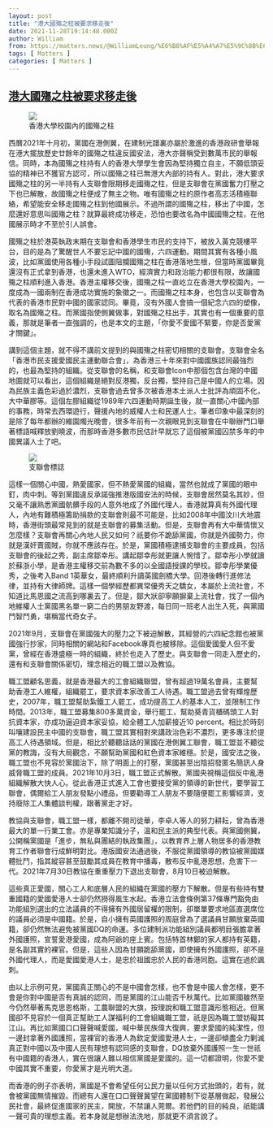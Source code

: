 ```yaml
---
layout: post
title: "港大國殤之柱被要求移走後"
date: 2021-11-28T19:14:48.000Z
author: William
from: https://matters.news/@WilliamLeung/%E6%B8%AF%E5%A4%A7%E5%9C%8B%E6%AE%A4%E4%B9%8B%E6%9F%B1%E8%A2%AB%E8%A6%81%E6%B1%82%E7%A7%BB%E8%B5%B0%E5%BE%8C-bafyreidz4xerjgmfs2ej3afiycyafkfx7tc3q2xzixqopweqbz5zamgrme
tags: [ Matters ]
categories: [ Matters ]
---
```

<!--1638126888000-->
[港大國殤之柱被要求移走後](https://matters.news/@WilliamLeung/%E6%B8%AF%E5%A4%A7%E5%9C%8B%E6%AE%A4%E4%B9%8B%E6%9F%B1%E8%A2%AB%E8%A6%81%E6%B1%82%E7%A7%BB%E8%B5%B0%E5%BE%8C-bafyreidz4xerjgmfs2ej3afiycyafkfx7tc3q2xzixqopweqbz5zamgrme)
------

<div>
<figure class="image"><img src="https://assets.matters.news/embed/8340aa9a-d3d2-4953-b69c-2cbb31e422cb.jpeg" data-asset-id="8340aa9a-d3d2-4953-b69c-2cbb31e422cb" referrerpolicy="no-referrer"><figcaption><span>香港大學校園內的國殤之柱</span></figcaption></figure><p>西曆2021年十月初，黨國在港側翼，在建制光譜裏亦屬於激進的香港政研會舉報在港大擺放歷史廿餘年的國殤之柱違反國安法，港大亦聲稱受到數萬市民的舉報信。同時，本為國殤之柱持有人的香港大學學生會因為堅持獨立自主，不願低頭妥協的精神已不獲官方認可，所以國殤之柱已無港大內部的持有人。對此，港大要求國殤之柱的另一半持有人支聯會限期移走國殤之柱，但是支聯會在黨國奮力打壓之下也已解散，故國殤之柱便成了無主之物。唯有國殤之柱的原作者高志活積極聯絡，希望能安全移走國殤之柱到他國展示。不過所謂的國殤之柱，移出了中國，怎麼還好意思叫國殤之柱？就算最終成功移走，恐怕也要改名為中國國殤之柱，在他國展示時才不至於引人誤會。</p><p>國殤之柱於港英執政末期在支聯會和香港學生市民的支持下，被放入黃克競樓平台，目的是為了驚醒世人不要忘記中國的國殤，六四運動。期間其實有各種小風波，比如黨國使用各種小手段試圖阻攔國殤之柱在香港落地生根，但當時黨國畢竟還沒有正式拿到香港，也還未進入WTO，經濟實力和政治能力都很有限，故讓國殤之柱順利進入香港。香港主權移交後，國殤之柱一直屹立在香港大學校園內，一度成為一國兩制在香港成功實施的象徵之一。而國殤之柱本身，也包含以支聯會為代表的香港市民對中國的國家認同。畢竟，沒有外國人會搞一個紀念六四的塑像，取名為國殤之柱。而黨國指使側翼做事，對國殤之柱出手，其實也有一個重要的意義，那就是筆者一直強調的，也是本文的主題，「你愛不愛國不緊要，你是否愛黨才關鍵」。</p><p>講到這個主題，就不得不講前文提到的與國殤之柱密切相關的支聯會。支聯會全名「香港市民支援愛國民主運動聯合會」，為香港三十年來對中國國族認同最強烈的，也最為堅持的組織。從支聯會的名稱，和支聯會Icon中那個包含台灣的中國地圖就可以看出，這個組織是絕對反港獨，反台獨，堅持自己是中國人的立場。因為民族主義色彩過於濃烈，支聯會過去曾多次被香港本土派人士批評為頑固不化，大中華膠等。這個左膠組織從1989年六四運動時期誕生後，就一直關心中國內部的事務，時常去西環遊行，聲援內地的威權人士和民運人士。筆者印象中最深刻的是除了每年都辦的維園燭光晚會，很多年前有一次親眼見到支聯會在中聯辦門口舉著標語喊釋放劉曉波，而那時香港多數市民估計早就忘了這個被黨國囚禁多年的中國異議人士了吧。</p><figure class="image"><img src="https://assets.matters.news/embed/9b9c2532-c73f-491c-aac6-3f8dd48a9289.png" data-asset-id="9b9c2532-c73f-491c-aac6-3f8dd48a9289" referrerpolicy="no-referrer"><figcaption><span>支聯會標誌</span></figcaption></figure><p>這樣一個關心中國，熱愛國家，但不熱愛黨國的組織，當然也就成了黨國的眼中釘，肉中刺。等到黨國違反承諾強推港版國安法的時候，支聯會居然莫名其妙，但又毫不讓熟悉黨國骯髒手段的人意外地成了外國代理人，香港就算真有外國代理人，內地有難積極籌助捐款的支聯會則最不可能是，比如2008年中國汶川大地震時，香港街頭最常見到的就是支聯會的募集活動。但是，支聯會再有大中華情懷又怎麼樣？支聯會再關心內地人民又如何？祇要你不跪舔黨國，你就是外國勢力，你就是漢奸賣國賊，你就不應該存在。於是，黨國積極逮捕支聯會的主要成員，包括支聯會的後起之秀，副主席鄒幸彤。講起鄒幸彤就更讓人惋惜了。鄒幸彤小學就讀於蘇浙小學，是香港主權移交前為數不多的以全國語授課的學校。鄒幸彤學業優秀，之後考入Band 1英華女，最終順利升讀英國劍橋大學。回港後轉行進修法律，並持有大律師牌。這樣一個學經歷都異常優秀天之驕女，本屬於上流社會，不知道比馬恩國之流高到哪裏去了。但是，鄒大狀卻寧願摒棄上流社會，找了一個內地維權人士黨國黑名單一窮二白的男朋友野渡，每日同一班老人出生入死，與黨國鬥智鬥勇，堪稱當代奇女子。</p><p>2021年9月，支聯會在黨國強大的壓力之下被迫解散，其經營的六四紀念館也被黨國強行抄家，同時相關的網站和Facebook專頁也被移除。這個愛國愛人但不愛黨，曾經在香港盛極一時的組織，終於也走入了歷史。與支聯會一同走入歷史的，還有和支聯會關係密切，理念相近的職工盟以及教協。</p><p>職工盟顧名思義，就是香港最大的工會組織聯盟，曾有超過19萬名會員，主要幫助香港工人維權，組織罷工，要求資本家改善工人待遇。職工盟過去曾有輝煌歷史，2007年，職工盟幫助紮鐵工人罷工，成功提高工人的基本人工，並限制工作時間。2013年，職工盟募集800多萬資金，舉行罷工，幫助葵青貨櫃碼頭工人對抗資本家，亦成功逼迫資本家妥協，給全體工人加薪接近10 percent。相比於時刻叫嚷建設民主中國的支聯會，職工盟其實相對來講政治色彩不濃烈，更多專注於提高工人待遇領域。但是，相比於聽聽話話的黨國在港側翼工聯會，職工盟並不聽從黨的教誨，沒有大局觀念，不願幫助黨國和紅色資本家維穩。於是，國安法之後，職工盟也不見容於黨國治下，除了明面上的打壓，黨國甚至出陰招發匿名簡訊人身威脅職工盟的成員。2021年10月3日，職工盟正式解散。黨國央視稱這個反中亂港組織解散大快人心。從此香港正式進入工會也要接受黨的領導的新世代，要學習工聯會，偶爾給工人朋友發點小禮品，但要勸導工人朋友不要隨便罷工影響經濟，支持廢除工人集體談判權，跟著黨走才好。</p><p>教協與支聯會，職工盟一樣，都離不開司徒華，李卓人等人的努力耕耘，曾為香港最大的單一行業工會。亦是專業知識分子，溫和民主派的典型代表。與黨國側翼，公開稱黨國是「進步，無私與團結的執政集團」，以教育界上層人物居多的香港教育工作者聯會行成鮮明對比。港版國安法通過後，不服從黨國領導的教協被黨國媒體批鬥，指其縱容甚至鼓勵其成員在教育中播毒，散布反中亂港思想，危害下一代。2021年7月30日教協在重重壓力下退出支聯會，8月10日被迫解散。</p><p>這些真正愛國，關心工人和底層人民的組織在黨國的壓力下解散。但是有些持有雙重國籍的愛國愛港人士卻仍然撈得風生水起。香港立法會條例第37條專門豁免由功能組別選出的立法議員的不得擁有外國居留權的限制，卻單單要求地區直選席位的議員必須是中國籍。於是，自小擁有英國護照的周庭曾為了選議員甘願放棄英國籍，卻仍然無法避免被黨國DQ的命運。多位建制派功能組別議員都明目張膽拿著外國護照，宣誓愛港愛國，成為阿爺的座上賓。包括特首林鄭的家人都持有英籍，是名副其實的裸官。但是，這些人因為甘願跪舔黨國，即使擁有外國護照，卻不是外國代理人，而是愛國愛港人士，是忠於祖國忠於人民的香港同胞。這實在過於諷刺。</p><p>由以上示例可見，黨國真正關心的不是中國會怎樣，也不會是中國人會怎樣，更不會是你對中國是否有真誠的認同，而是黨國的江山能否千秋萬代。比如黨國雖然至今仍然舉著馬克思恩格斯，工農聯盟的大旗，按理說和職工盟意識形態相近。但黨國卻不見容於一個真正幫助工人謀福利的工會組織職工盟，祇是因為職工盟妨礙其江山。再比如黨國口口聲聲喊愛國，喊中華民族偉大復興，要求愛國的純潔性，但一邊封拿著外國護照，當裸官的香港人為欽定愛國愛港人士，一邊卻傾盡全力剿滅真正對中國以及中國人民有理想有認同感的支聯會，DQ放棄外國護照一生一世祇有中國籍的香港人，實在很讓人難以相信黨國是愛國的。這一切都證明，你愛不愛中國其實不重要，你愛黨才是光明大道。</p><p>而香港的例子亦表明，黨國是不會希望任何公民力量以任何方式抬頭的，若有，就會被黨國無情摧毀。而總有人還在口口聲聲冀望在黨國體制下從基層做起，發展公民社會，最終促進國家的民主，開放，不禁讓人莞爾。若他們的目的純良，祇能講一聲可貴的理想主義。若本身就是想辦法洗地，那就更不須言說了。</p>
</div>
